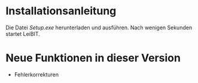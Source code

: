 # Installationsanleitung
Die Datei *Setup.exe* herunterladen und ausführen. Nach wenigen Sekunden startet LeiBIT.

# Neue Funktionen in dieser Version
- Fehlerkorrekturen